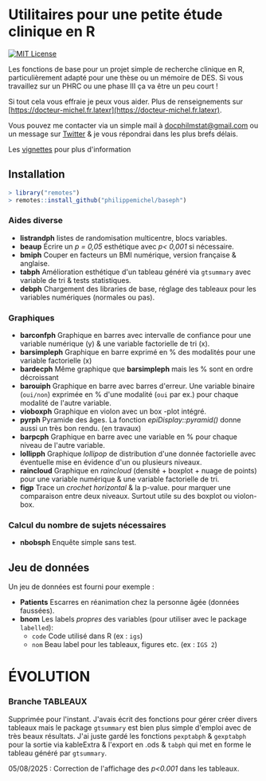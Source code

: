 # Utilitaires pour une petite étude clinique en R

<!-- badges: start -->  
  
[![MIT License](https://img.shields.io/badge/License-MIT-green.svg)](https://choosealicense.com/licenses/mit/)

<!-- badges: end -->

Les fonctions de base pour un projet simple de recherche clinique en R, particulièrement adapté pour une thèse ou un mémoire de DES. Si vous travaillez sur un PHRC ou une phase III ça va être un peu court !

Si tout cela vous effraie je peux vous aider. Plus de renseignements sur [https://docteur-michel.fr.latexr](https://docteur-michel.fr.latexr).

Vous pouvez me contacter via un simple mail à <a href="mailto:docphilmstat@gmail.com">docphilmstat@gmail.com</a> ou un message sur [Twitter](https://twitter.com/PhiippeMICHEL) & je vous répondrai dans les plus brefs délais.

Les [vignettes](https://philippemichel.github.io/baseph/) pour plus d'information

## Installation

``` r
> library("remotes")
> remotes::install_github("philippemichel/baseph")
```




### Aides diverse

-   **listrandph** listes de randomisation multicentre, blocs variables.
-   **beaup** Écrire un *p = 0,05* esthétique avec *p\< 0,001* si nécessaire.
-   **bmiph** Couper en facteurs un BMI numérique, version française & anglaise.
-   **tabph** Amélioration esthétique d'un tableau généré via `gtsummary` avec variable de tri & tests statistiques.
-   **debph** Chargement des libraries de base, réglage des tableaux pour les variables numériques (normales ou pas).

### Graphiques

-   **barconfph** Graphique en barres avec intervalle de confiance pour une variable numérique (y) & une variable factorielle de tri (x).
-   **barsimpleph** Graphique en barre exprimé en % des modalités pour une variable factorielle (x)
-   **bardecph** Même graphique que **barsimpleph** mais les % sont en ordre décroissant
-   **barouiph** Graphique en barre avec barres d'erreur. Une variable binaire (`oui/non`) exprimée en % d'une modalité (`oui` par ex.) pour chaque modalité de l'autre variable.
-   **vioboxph** Graphique en violon avec un box -plot intégré.
-   **pyrph** Pyramide des âges. La fonction *epiDisplay::pyramid()* donne aussi un très bon rendu. (en travaux)
-   **barpcph** Graphique en barre avec une variable en % pour chaque niveau de l'autre variable.
-   **lollipph** Graphique *lollipop* de distribution d'une donnée factorielle avec éventuelle mise en évidence d'un ou plusieurs niveaux.
-  **raincloud** Graphique en *raincloud* (densité + boxplot + nuage de points) pour une variable numérique & une variable factorielle de tri.
- **figp** Trace un *crochet horizontal* & la p-value. pour marquer une comparaison entre deux niveaux. Surtout utile su des boxplot ou violon-box.

### Calcul du nombre de sujets nécessaires

-   **nbobsph** Enquête simple sans test.

## Jeu de données

Un jeu de données est fourni pour exemple :

-   **Patients** Escarres en réanimation chez la personne âgée (données faussées).
-   **bnom** Les labels *propres* des variables (pour utiliser avec le package `labelled`):
    -   `code` Code utilisé dans R (ex : `igs`)
    -   `nom` Beau label pour les tableaux, figures etc. (ex : `IGS 2`)

# ÉVOLUTION

### Branche TABLEAUX

Supprimée pour l'instant. J'avais écrit des fonctions pour gérer créer divers tableaux mais le package `gtsummary` est bien plus simple d'emploi avec de très beaux résultats. J'ai juste gardé les fonctions `pexptabph` & `gexptabph` pour la sortie via kableExtra & l'export en .ods & `tabph` qui met en forme le tableau généré par `gtsummary`.

05/08/2025 : Correction de l'affichage des *p<0.001* dans les tableaux.
